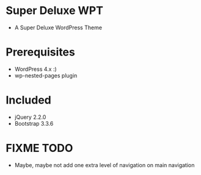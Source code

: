 # Super Deluxe WPT
- A Super Deluxe WordPress Theme

# Prerequisites
- WordPress 4.x :)
- wp-nested-pages plugin

# Included
- jQuery 2.2.0
- Bootstrap 3.3.6

# FIXME TODO
- Maybe, maybe not add one extra level of navigation on main navigation

